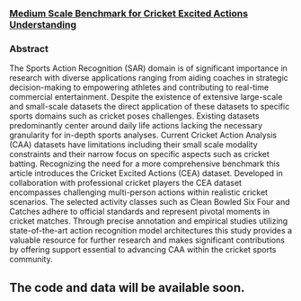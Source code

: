 ### [Medium Scale Benchmark for Cricket Excited Actions Understanding](https://openaccess.thecvf.com/content/CVPR2024W/CVsports/html/Hussain_Medium_Scale_Benchmark_for_Cricket_Excited_Actions_Understanding_CVPRW_2024_paper.html)
### Abstract
The Sports Action Recognition (SAR) domain is of significant importance in research with diverse applications ranging from aiding coaches in strategic decision-making to empowering athletes and contributing to real-time commercial entertainment. Despite the existence of extensive large-scale and small-scale datasets the direct application of these datasets to specific sports domains such as cricket poses challenges. Existing datasets predominantly center around daily life actions lacking the necessary granularity for in-depth sports analyses. Current Cricket Action Analysis (CAA) datasets have limitations including their small scale modality constraints and their narrow focus on specific aspects such as cricket batting. Recognizing the need for a more comprehensive benchmark this article introduces the Cricket Excited Actions (CEA) dataset. Developed in collaboration with professional cricket players the CEA dataset encompasses challenging multi-person actions within realistic cricket scenarios. The selected activity classes such as Clean Bowled Six Four and Catches adhere to official standards and represent pivotal moments in cricket matches. Through precise annotation and empirical studies utilizing state-of-the-art action recognition model architectures this study provides a valuable resource for further research and makes significant contributions by offering support essential to advancing CAA within the cricket sports community.

## The code and data will be available soon.
